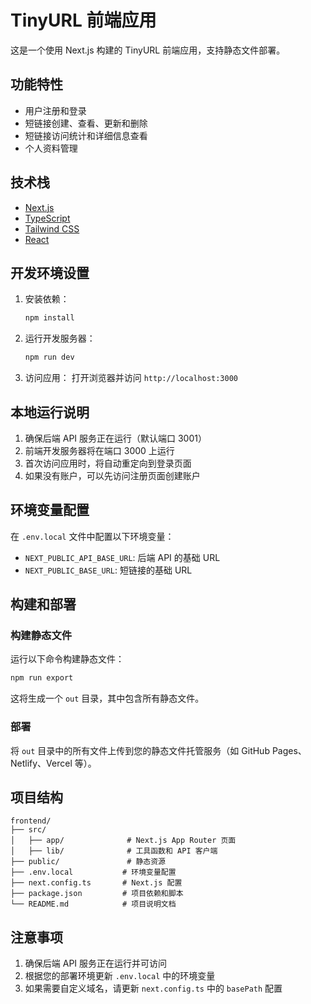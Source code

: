 # TinyURL 前端应用

这是一个使用 Next.js 构建的 TinyURL 前端应用，支持静态文件部署。

## 功能特性

- 用户注册和登录
- 短链接创建、查看、更新和删除
- 短链接访问统计和详细信息查看
- 个人资料管理

## 技术栈

- [Next.js](https://nextjs.org/)
- [TypeScript](https://www.typescriptlang.org/)
- [Tailwind CSS](https://tailwindcss.com/)
- [React](https://reactjs.org/)

## 开发环境设置

1. 安装依赖：
   ```bash
   npm install
   ```

2. 运行开发服务器：
   ```bash
   npm run dev
   ```

3. 访问应用：
   打开浏览器并访问 `http://localhost:3000`

## 本地运行说明

1. 确保后端 API 服务正在运行（默认端口 3001）
2. 前端开发服务器将在端口 3000 上运行
3. 首次访问应用时，将自动重定向到登录页面
4. 如果没有账户，可以先访问注册页面创建账户

## 环境变量配置

在 `.env.local` 文件中配置以下环境变量：

- `NEXT_PUBLIC_API_BASE_URL`: 后端 API 的基础 URL
- `NEXT_PUBLIC_BASE_URL`: 短链接的基础 URL

## 构建和部署

### 构建静态文件

运行以下命令构建静态文件：

```bash
npm run export
```

这将生成一个 `out` 目录，其中包含所有静态文件。

### 部署

将 `out` 目录中的所有文件上传到您的静态文件托管服务（如 GitHub Pages、Netlify、Vercel 等）。

## 项目结构

```
frontend/
├── src/
│   ├── app/              # Next.js App Router 页面
│   ├── lib/              # 工具函数和 API 客户端
├── public/               # 静态资源
├── .env.local           # 环境变量配置
├── next.config.ts       # Next.js 配置
├── package.json         # 项目依赖和脚本
└── README.md            # 项目说明文档
```

## 注意事项

1. 确保后端 API 服务正在运行并可访问
2. 根据您的部署环境更新 `.env.local` 中的环境变量
3. 如果需要自定义域名，请更新 `next.config.ts` 中的 `basePath` 配置
